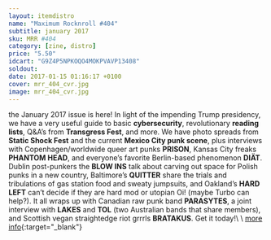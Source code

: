 ```yaml
---
layout: itemdistro
name: "Maximum Rocknroll #404"
subtitle: january 2017
sku: MRR #404
category: [zine, distro]
price: "5.50"
idcart: "G9Z4P5NPKOQO4MOKPVAVP13408"
soldout:
date: 2017-01-15 01:16:17 +0100
cover: mrr_404_cvr.jpg
image: mrr_404_cvr.jpg
---
```


the January 2017 issue is here! In light of the impending Trump presidency, we have a very useful guide to basic **cybersecurity**, revolutionary **reading lists**, Q&A’s from **Transgress Fest**, and more. We have photo spreads from **Static Shock Fest** and the current **Mexico City punk scene**, plus interviews with Copenhagen/worldwide queer art punks **PRISON**, Kansas City freaks **PHANTOM HEAD**, and everyone’s favorite Berlin-based phenomenon **DIÄT**. Dublin post-punkers the **BLOW INS** talk about carving out space for Polish punks in a new country, Baltimore’s **QUITTER** share the trials and tribulations of gas station food and sweaty jumpsuits, and Oakland’s **HARD LEFT** can’t decide if they are hard mod or utopian Oi! (maybe Turbo can help?). It all wraps up with Canadian raw punk band **PARASYTES**, a joint interview with **LAKES** and **TOL** (two Australian bands that share members), and Scottish vegan straightedge riot grrrls **BRATAKUS**. Get it today!\\
\\
[more info](http://www.maximumrocknroll.com){:target="_blank"}